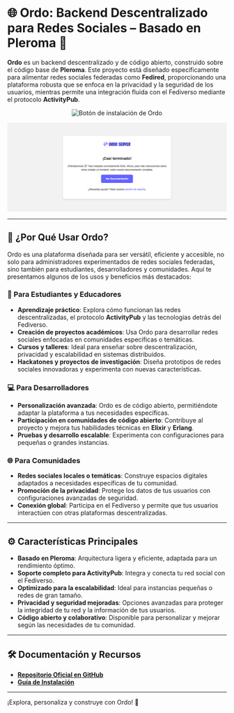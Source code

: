 
# 🌐 **Ordo: Backend Descentralizado para Redes Sociales – Basado en Pleroma** 🚀

**Ordo** es un backend descentralizado y de código abierto, construido sobre el código base de **Pleroma**. Este proyecto está diseñado específicamente para alimentar redes sociales federadas como **Fedired**, proporcionando una plataforma robusta que se enfoca en la privacidad y la seguridad de los usuarios, mientras permite una integración fluida con el Fediverso mediante el protocolo **ActivityPub**.

<p align="center">  
  <a href="https://docs.fedired.com/ordo/install.html" target="_blank" style="text-decoration: none;">  
    <img src="https://img.shields.io/badge/🔧%20Instalación%20Ordo-Iniciar-blue?style=for-the-badge" alt="Botón de instalación de Ordo"/>  
  </a>  
</p>

<div align="center">  
  <img src="./ordo.png" alt="Ordo Banner"/>  
</div>  

---

## 🚀 **¿Por Qué Usar Ordo?**

Ordo es una plataforma diseñada para ser versátil, eficiente y accesible, no solo para administradores experimentados de redes sociales federadas, sino también para estudiantes, desarrolladores y comunidades. Aquí te presentamos algunos de los usos y beneficios más destacados:

### **🌱 Para Estudiantes y Educadores**
- **Aprendizaje práctico**: Explora cómo funcionan las redes descentralizadas, el protocolo **ActivityPub** y las tecnologías detrás del Fediverso.
- **Creación de proyectos académicos**: Usa Ordo para desarrollar redes sociales enfocadas en comunidades específicas o temáticas.
- **Cursos y talleres**: Ideal para enseñar sobre descentralización, privacidad y escalabilidad en sistemas distribuidos.
- **Hackatones y proyectos de investigación**: Diseña prototipos de redes sociales innovadoras y experimenta con nuevas características.

### **💻 Para Desarrolladores**
- **Personalización avanzada**: Ordo es de código abierto, permitiéndote adaptar la plataforma a tus necesidades específicas.
- **Participación en comunidades de código abierto**: Contribuye al proyecto y mejora tus habilidades técnicas en **Elixir** y **Erlang**.
- **Pruebas y desarrollo escalable**: Experimenta con configuraciones para pequeñas o grandes instancias.

### **🌐 Para Comunidades**
- **Redes sociales locales o temáticas**: Construye espacios digitales adaptados a necesidades específicas de tu comunidad.
- **Promoción de la privacidad**: Protege los datos de tus usuarios con configuraciones avanzadas de seguridad.
- **Conexión global**: Participa en el Fediverso y permite que tus usuarios interactúen con otras plataformas descentralizadas.

---

## ⚙️ **Características Principales**

- **Basado en Pleroma**: Arquitectura ligera y eficiente, adaptada para un rendimiento óptimo.
- **Soporte completo para ActivityPub**: Integra y conecta tu red social con el Fediverso.
- **Optimizado para la escalabilidad**: Ideal para instancias pequeñas o redes de gran tamaño.
- **Privacidad y seguridad mejoradas**: Opciones avanzadas para proteger la integridad de tu red y la información de tus usuarios.
- **Código abierto y colaborativo**: Disponible para personalizar y mejorar según las necesidades de tu comunidad.

---

## 🛠️ **Documentación y Recursos**

- **[Repositorio Oficial en GitHub](https://github.com/fedired-dev/ordo)**  
- **[Guía de Instalación](https://github.com/fedired-dev/ordo/blob/main/docs/ordo/install.md)**  

---

¡Explora, personaliza y construye con Ordo! 🎉
